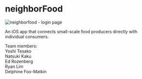 # neighborFood  
  
![neighborfood - login page](https://cloud.githubusercontent.com/assets/9803285/17079398/29e97b60-50c4-11e6-9ab1-7db831ae2514.png)  
  
An iOS app that connects small-scale food producers directly with individual consumers.  
  
Team members:  
Yoshi Tesako  
Natsuki Kaku  
Ed Rozenberg  
Ryan Lim  
Delphine Foo-Matkin
